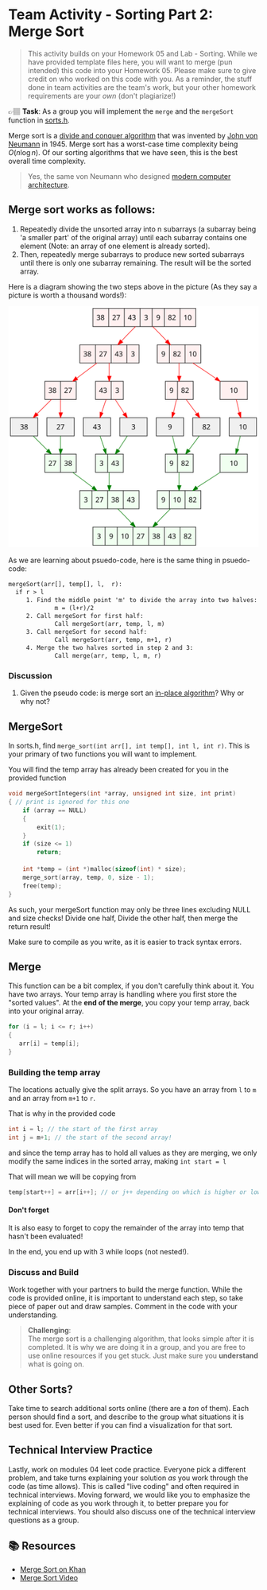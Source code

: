 # Team Activity - Sorting Part 2: Merge Sort

> This activity builds on your Homework 05 and Lab - Sorting. While we have provided template files here, you will want to merge (pun intended) this code into your Homework 05.  Please make sure to give credit on who worked on this code with you. As a reminder, the stuff done in team activities are the team's work, but your other homework requirements are your *own* (don't plagiarize!)

👉🏽 **Task**: As a group you will implement the `merge` and the `mergeSort` function in [sorts.h](sorts.h). 

Merge sort is a [divide and conquer algorithm] that was invented by [John von Neumann] in 1945. Merge sort has a worst-case time complexity being $Ο(n\log n)$. Of our sorting algorithms that we have seen, this is the best overall time complexity.

> Yes, the same von Neumann who designed [modern computer architecture]. 


## Merge sort works as follows:

1. Repeatedly divide the unsorted array into n subarrays (a subarray being 'a smaller part' of the original array) until each subarray contains one element (Note: an array of one element is already sorted).
2. Then, repeatedly merge subarrays to produce new sorted subarrays until there is only one subarray remaining. The result will be the sorted array.


Here is a diagram showing the two steps above in the picture (As they say a picture is worth a thousand words!):

![Merge Sort]


As we are learning about psuedo-code, here is the same thing in psuedo-code:
```text
mergeSort(arr[], temp[], l,  r):
  if r > l
     1. Find the middle point 'm' to divide the array into two halves:  
             m = (l+r)/2
     2. Call mergeSort for first half:   
             Call mergeSort(arr, temp, l, m)
     3. Call mergeSort for second half:
             Call mergeSort(arr, temp, m+1, r)
     4. Merge the two halves sorted in step 2 and 3:
             Call merge(arr, temp, l, m, r)
```

### Discussion

1. Given the pseudo code: is merge sort an [in-place algorithm]? Why or why not?


## MergeSort
In sorts.h, find `merge_sort(int arr[], int temp[], int l, int r)`. This is your primary of two functions you will want to implement. 


You will find the temp array has already been created for you in the provided function

```c
void mergeSortIntegers(int *array, unsigned int size, int print)
{ // print is ignored for this one
    if (array == NULL)
    {
        exit(1);
    }
    if (size <= 1)
        return;

    int *temp = (int *)malloc(sizeof(int) * size);
    merge_sort(array, temp, 0, size - 1);
    free(temp);
}
```

As such, your mergeSort function may only be three lines excluding NULL and size checks! Divide one half, Divide the other half, then merge the return result!

Make sure to compile as you write, as it is easier to track syntax errors. 

## Merge

This function can be a bit complex, if you don't carefully think about it. You have two arrays. Your temp array is handling where you first store the "sorted values". At the **end of the merge**, you copy your temp array, back into your original array. 


```c
for (i = l; i <= r; i++)
{
   arr[i] = temp[i];
}
```

### Building the temp array
The locations actually give the split arrays. So you have an array from `l` to `m` and an array from `m+1` to `r`. 

That is why in the provided code
```c
int i = l; // the start of the first array
int j = m+1; // the start of the second array!
```

and since the temp array has to hold all values as they are merging, we only modify the same indices in the sorted array, making `int start = l`

That will mean we will be copying from

```c
temp[start++] = arr[i++]; // or j++ depending on which is higher or lower, or both if they are equal!
```

#### Don't forget
It is also easy to forget to copy the remainder of the array into temp that hasn't been evaluated! 

In the end, you end up with 3 while loops (not nested!). 


### Discuss and Build
Work together with your partners to build the merge function. While the code is provided online, it is important to understand each step, so take piece of paper out and draw samples.  Comment in the code with your understanding.

> **Challenging**:  
> The merge sort is a challenging algorithm, that looks simple after it is completed. It is why we are doing it in a group, and you are free to use online resources if you get stuck. Just make sure you **understand** what is going on. 

## Other Sorts?
Take time to search additional sorts online (there are a *ton* of them). Each person should find a sort, and describe to the group what situations it is best used for. Even better if you can find a visualization for that sort. 


## Technical Interview Practice

Lastly, work on modules 04 leet code practice. Everyone pick a different problem, and take turns explaining your solution *as* you work through the code (as time allows). This is called "live coding" and often required in technical interviews. Moving forward, we would like you to emphasize the explaining of code as you work through it, to better prepare you for technical interviews. You should also discuss one of the technical interview questions as a group. 

## 📚 Resources
* [Merge Sort on Khan](https://www.khanacademy.org/computing/computer-science/algorithms/merge-sort/a/divide-and-conquer-algorithms)
* [Merge Sort Video](https://www.youtube.com/watch?time_continue=1&v=JSceec-wEyw)



[Merge Sort]: mergesort.svg
[divide and conquer algorithm]: https://en.wikipedia.org/wiki/Divide-and-conquer_algorithm
[John von Neumann]: https://en.wikipedia.org/wiki/John_von_Neumann
[in-place algorithm]: https://en.wikipedia.org/wiki/In-place_algorithm
[modern computer architecture]: https://en.wikipedia.org/wiki/Von_Neumann_architecture